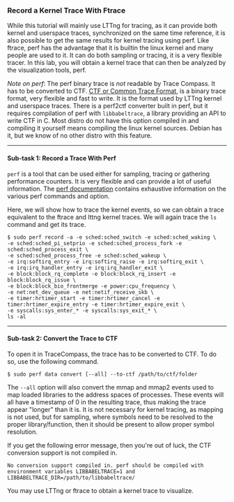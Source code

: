### Record a Kernel Trace With Ftrace

While this tutorial will mainly use LTTng for tracing, as it can provide both kernel and userspace traces, synchronized on the same time reference, it is also possible to get the same results for kernel tracing using perf. Like ftrace, perf has the advantage that it is builtin the linux kernel and many people are used to it. It can do both sampling or tracing, it is a very flexible tracer. In this lab, you will obtain a kernel trace that can then be analyzed by the visualization tools, perf.

*Note on perf*: The perf binary trace is _not_ readable by Trace Compass. It has to be converted to CTF. [CTF or Common Trace Format](http://diamon.org/ctf/), is a binary trace format, very flexible and fast to write. It is the format used by LTTng kernel and userspace traces. There is a perf2ctf converter built in perf, but it requires compilation of perf with `libbabeltrace`, a library providing an API to write CTF in C. Most distro do not have this option compiled in and compiling it yourself means compiling the linux kernel sources. Debian has it, but we know of no other distro with this feature.

- - -

#### Sub-task 1: Record a Trace With Perf

`perf` is a tool that can be used either for sampling, tracing or gathering performance counters. It is very flexible and can provide a lot of useful information. The [perf documentation](https://perf.wiki.kernel.org/index.php/Main_Page) contains exhaustive information on the various perf commands and option.

Here, we will show how to trace the kernel events, so we can obtain a trace equivalent to the ftrace and lttng kernel traces. We will again trace the `ls` command and get its trace.

```
$ sudo perf record -a -e sched:sched_switch -e sched:sched_waking \
-e sched:sched_pi_setprio -e sched:sched_process_fork -e sched:sched_process_exit \
-e sched:sched_process_free -e sched:sched_wakeup \
-e irq:softirq_entry -e irq:softirq_raise -e irq:softirq_exit \
-e irq:irq_handler_entry -e irq:irq_handler_exit \
-e block:block_rq_complete -e block:block_rq_insert -e block:block_rq_issue \
-e block:block_bio_frontmerge -e power:cpu_frequency \
-e net:net_dev_queue -e net:netif_receive_skb \
-e timer:hrtimer_start -e timer:hrtimer_cancel -e timer:hrtimer_expire_entry -e timer:hrtimer_expire_exit \
-e syscalls:sys_enter_* -e syscalls:sys_exit_* \
ls -al
```

- - -

#### Sub-task 2: Convert the Trace to CTF

To open it in TraceCompass, the trace has to be converted to CTF. To do so, use the following command.

```
$ sudo perf data convert [--all] --to-ctf /path/to/ctf/folder
```

The `--all` option will also convert the mmap and mmap2 events used to map loaded libraries to the address spaces of processes. These events will all have a timestamp of 0 in the resulting trace, thus making the trace appear "longer" than it is. It is not necessary for kernel tracing, as mapping is not used, but for sampling, where symbols need to be resolved to the proper library/function, then it should be present to allow proper symbol resolution.

If you get the following error message, then you're out of luck, the CTF conversion support is not compiled in.

```
No conversion support compiled in. perf should be compiled with environment variables LIBBABELTRACE=1 and LIBBABELTRACE_DIR=/path/to/libbabeltrace/
```

You may use LTTng or ftrace to obtain a kernel trace to visualize.
